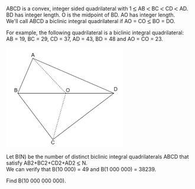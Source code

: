   <p>ABCD is a convex, integer sided quadrilateral with 1 <img src='images/symbol_le.gif' width='10' height='12' alt='&le;' border='0' style='vertical-align:middle;' /> AB <img src='images/symbol_lt.gif' width='10' height='10' alt='&lt;' border='0' style='vertical-align:middle;' /> BC <img src='images/symbol_lt.gif' width='10' height='10' alt='&lt;' border='0' style='vertical-align:middle;' /> CD <img src='images/symbol_lt.gif' width='10' height='10' alt='&lt;' border='0' style='vertical-align:middle;' /> AD.<br />  BD has integer length. O is the midpoint of BD. AO has integer length.<br />  We'll call ABCD a biclinic integral quadrilateral if AO = CO <img src='images/symbol_le.gif' width='10' height='12' alt='&le;' border='0' style='vertical-align:middle;' /> BO = DO.<br />  </p>    <p>For example, the following quadrilateral is a biclinic integral quadrilateral:<br />  AB = 19, BC = 29, CD = 37, AD = 43, BD = 48 and AO = CO = 23.  </p>    <img src="project/images/p_311_biclinic.gif" />    <p>Let B(N) be the number of distinct biclinic integral quadrilaterals ABCD that satisfy AB2+BC2+CD2+AD2 <img src='images/symbol_le.gif' width='10' height='12' alt='&le;' border='0' style='vertical-align:middle;' /> N.<br />  We can verify that B(10 000) = 49 and B(1 000 000) = 38239.  </p>    <p>Find B(10 000 000 000).  </p>    